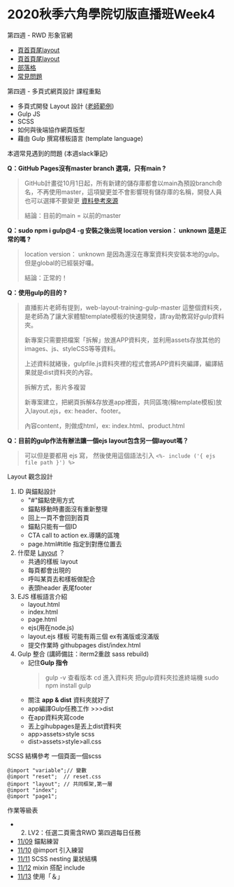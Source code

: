 # 2020秋季六角學院切版直播班Week4
第四週 - RWD 形象官網

* [頁首頁尾layout](https://viccjiang.github.io/weblayout_1106_hw04/index.html)
* [頁首頁尾layout](https://viccjiang.github.io/weblayout_1106_hw04/layout.html)
* [部落格](https://viccjiang.github.io/weblayout_1106_hw04/blog.html)
* [常見問題](https://viccjiang.github.io/weblayout_1106_hw04/faq.html)

第四週 - 多頁式網頁設計 課程重點
* 多頁式開發 Layout 設計 ([老師範例](https://cacoo.com/diagrams/G4ML24CopC3t8VZX/CD531))
* Gulp JS
* SCSS
* 如何與後端協作網頁版型
* 藉由 Gulp 撰寫樣板語言 (template language)

本週常見遇到的問題 (本週slack筆記)

**Q：GitHub Pages沒有master branch 選項，只有main ?** 
> GitHub計畫從10月1日起，所有新建的儲存庫都會以main為預設branch命名，不再使用master，這項變更並不會影響現有儲存庫的名稱，開發人員也可以選擇不要變更 [資料參考來源](https://www.ithome.com.tw/news/140094)
> 
> 結論：目前的main = 以前的master
> 
**Q：sudo npm i gulp@4 -g 安裝之後出現 location version： unknown 這是正常的嗎 ?**
> location version： unknown 是因為還沒在專案資料夾安裝本地的gulp。但是global的已經裝好囉。
> 
> 結論：正常的！
> 
**Q：使用gulp的目的 ?**

> 直播影片老師有提到，web-layout-training-gulp-master 這整個資料夾，是老師為了讓大家體驗template模板的快速開發，請ray助教寫好gulp資料夾。
> 
> 新專案只需要把檔案「拆解」放進APP資料夾，並利用assets存放其他的images、js、styleCSS等等資料。
> 
> 上述資料就緒後，gulpfile.js資料夾裡的程式會將APP資料夾編譯，編譯結果就是dist資料夾的內容。
> 
> 拆解方式，影片多複習[]()
> 
> 新專案建立，把網頁拆解&存放進app裡面，共同區塊(稱template模板)放入layout.ejs，ex: header、footer。
> 
> 內容content，則做成html，ex: index.html、product.html
> 
**Q：目前的gulp作法有辦法讓一個ejs layout包含另一個layout嗎？**
> 可以但是要都用 ejs 寫， 然後使用這個語法引入
> `<%- include ('{ ejs file path }') %> `
> 
Layout 觀念設計
1. ID 與錨點設計
    *    "#"錨點使用方式
    *    錨點移動時畫面沒有重新整理
    *    回上一頁不會回到首頁
    *    錨點只能有一個ID
    *    CTA call to action ex.導購的區塊
    *    page.html#title 指定到對應位置去
3. 什麼是 [Layout](https://cacoo.com/diagrams/fWdDuMY0WrfI0im7/CD531) ？ 
    *    共通的樣板 layout
    *    每頁都會出現的
    *    呼叫某頁去和樣板做配合 
    *    表頭header 表尾footer
5. EJS 樣板語言介紹
    * layout.html
    * index.html
    * page.html
    * ejs(用在node.js)
    * layout.ejs 樣板 可能有兩三個 ex有滿版或沒滿版
    * 提交作業時 githubpages  dist/index.html
7. Gulp 整合 (講師備註：iterm2重啟 sass rebuild)
    * 記住**Gulp 指令**
        >   gulp -v 查看版本
        >   cd 進入資料夾 把gulp資料夾拉進終端機
        >   sudo npm install
        >   gulp 
    * 關注 **app & dist** 資料夾就好了
    * app編譯Gulp任務工作 >>>dist
    * 在app資料夾寫code
    * 丟上gihubpages是丟上dist資料夾
    * app>assets>style     scss
    * dist>assets>style>all.css

SCSS 結構參考
一個頁面一個scss
```
@import "variable";// 變數  
@import "reset";  // reset.css  
@import "layout"; // 共同框架,第一層
@import "index";     
@import "page1";     

```
作業等級表
* 2. LV2：任選二頁需含RWD
第四週每日任務
* [11/09](https://codepen.io/viccjiang/pen/VwjEKdz) 錨點練習
* [11/10](https://codepen.io/viccjiang/pen/mdEzoYr) @import 引入練習
* [11/11](https://codepen.io/viccjiang/pen/eYzQyGo) SCSS nesting 巢狀結構
* [11/12](https://codepen.io/viccjiang/pen/oNLJxGe) mixin 搭配 include
* [11/13](https://codepen.io/viccjiang/pen/PozXVoO) 使用「＆」

